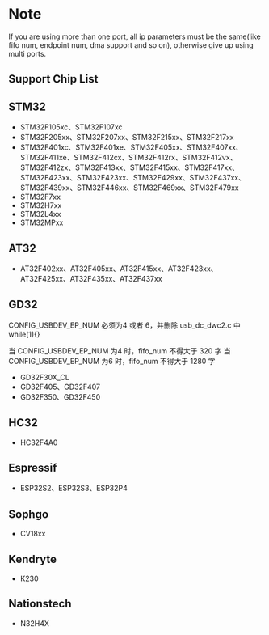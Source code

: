 # Note

If you are using more than one port, all ip parameters must be the same(like fifo num, endpoint num, dma support and so on), otherwise give up using multi ports.

## Support Chip List

## STM32

- STM32F105xc、STM32F107xc
- STM32F205xx、STM32F207xx、STM32F215xx、STM32F217xx
- STM32F401xc、STM32F401xe、STM32F405xx、STM32F407xx、STM32F411xe、STM32F412cx、STM32F412rx、STM32F412vx、STM32F412zx、STM32F413xx、STM32F415xx、STM32F417xx、STM32F423xx、STM32F423xx、STM32F429xx、STM32F437xx、STM32F439xx、STM32F446xx、STM32F469xx、STM32F479xx
- STM32F7xx
- STM32H7xx
- STM32L4xx
- STM32MPxx

## AT32

- AT32F402xx、AT32F405xx、AT32F415xx、AT32F423xx、AT32F425xx、AT32F435xx、AT32F437xx

## GD32

CONFIG_USBDEV_EP_NUM 必须为4 或者 6，并删除 usb_dc_dwc2.c 中 while(1){}

当 CONFIG_USBDEV_EP_NUM 为4 时，fifo_num 不得大于 320 字
当 CONFIG_USBDEV_EP_NUM 为6 时，fifo_num 不得大于 1280 字

- GD32F30X_CL
- GD32F405、GD32F407
- GD32F350、GD32F450

## HC32

- HC32F4A0

## Espressif

- ESP32S2、ESP32S3、ESP32P4

## Sophgo

- CV18xx

## Kendryte

- K230

## Nationstech

- N32H4X